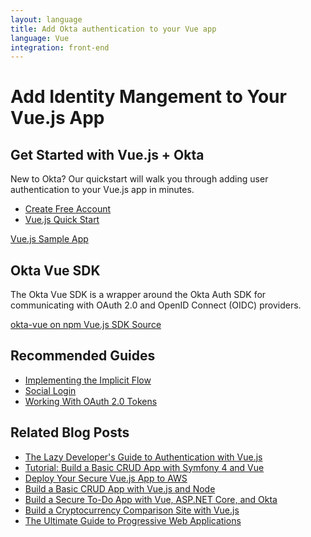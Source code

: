 ```yaml
---
layout: language
title: Add Okta authentication to your Vue app
language: Vue
integration: front-end
---
```


# <i class='icon-48 docsPage code-vue'></i> Add Identity Mangement to Your Vue.js App

## Get Started with Vue.js + Okta

New to Okta? Our quickstart will walk you through adding user authentication to your Vue.js app in minutes.

<ul class='language-ctas'>
	<li>
		<a href='https://developer.okta.com/signup/' class='code-button highlighted' data-proofer-ignore>
			<span>Create Free Account</span>
		</a>
	</li>
	<li>
		<a href='/quickstart/#/vue' class='code-button inverse' data-proofer-ignore>
			<span>Vue.js Quick Start</span>
		</a>
	</li>
</ul>

<a href='https://github.com/okta/samples-js-vue'>
	<span class='fa fa-github'></span> <span>Vue.js Sample App</span>
</a>

## Okta Vue SDK

The Okta Vue SDK is a wrapper around the Okta Auth SDK for communicating with OAuth 2.0 and OpenID Connect (OIDC) providers.


<a href='https://www.npmjs.com/package/@okta/okta-vue'>
	<span class='fa fa-download'></span> 
	<span>okta-vue on npm</span>
</a>


<a href='https://github.com/okta/okta-oidc-js/tree/master/packages/okta-vue'>
	<span class='fa fa-github'></span> <span>Vue.js SDK Source</span>
</a>

## Recommended Guides

<ul class="language-list">
	<li><a href="https://developer.okta.com/authentication-guide/implementing-authentication/implicit">Implementing the Implicit Flow</a></li>
	<li><a href="https://developer.okta.com/authentication-guide/social-login/">Social Login</a></li>
	<li><a href="https://developer.okta.com/authentication-guide/tokens/">Working With OAuth 2.0 Tokens</a></li>
</ul>

## Related Blog Posts

<ul class="language-list">
	<li><a href="https://developer.okta.com/blog/2017/09/14/lazy-developers-guide-to-auth-with-vue">The Lazy Developer's Guide to Authentication with Vue.js</a></li>
	<li><a href="https://developer.okta.com/blog/2018/06/14/php-crud-app-symfony-vue">Tutorial: Build a Basic CRUD App with Symfony 4 and Vue</a></li>
	<li><a href="https://developer.okta.com/blog/2018/07/03/deploy-vue-app-aws">Deploy Your Secure Vue.js App to AWS</a></li>
	<li><a href="https://developer.okta.com/blog/2018/02/15/build-crud-app-vuejs-node">Build a Basic CRUD App with Vue.js and Node</a></li>
	<li><a href="https://developer.okta.com/blog/2018/01/31/build-secure-todo-app-vuejs-aspnetcore">Build a Secure To-Do App with Vue, ASP.NET Core, and Okta</a></li>
	<li><a href="https://developer.okta.com/blog/2017/09/06/build-a-cryptocurrency-comparison-site-with-vuejs">Build a Cryptocurrency Comparison Site with Vue.js</a></li>
	<li><a href="https://developer.okta.com/blog/2017/07/20/the-ultimate-guide-to-progressive-web-applications">The Ultimate Guide to Progressive Web Applications</a></li>
</ul>
